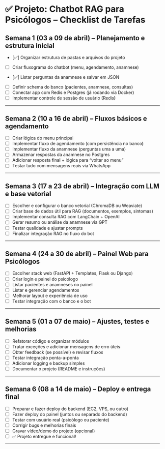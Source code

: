 # ✅ Projeto: Chatbot RAG para Psicólogos – Checklist de Tarefas

## Semana 1 (03 a 09 de abril) – Planejamento e estrutura inicial

- [✅] Organizar estrutura de pastas e arquivos do projeto
- [ ] Criar fluxograma do chatbot (menu, agendamento, anamnese)
- [✅] Listar perguntas da anamnese e salvar em JSON
- [ ] Definir schema do banco (pacientes, anamnese, consultas)
- [ ] Conectar app com Redis e Postgres (já rodando via Docker)
- [ ] Implementar controle de sessão de usuário (Redis)

---

## Semana 2 (10 a 16 de abril) – Fluxos básicos e agendamento

- [ ] Criar lógica do menu principal
- [ ] Implementar fluxo de agendamento (com persistência no banco)
- [ ] Implementar fluxo da anamnese (perguntas uma a uma)
- [ ] Armazenar respostas da anamnese no Postgres
- [ ] Adicionar resposta final + lógica para “voltar ao menu”
- [ ] Testar tudo com mensagens reais via WhatsApp

---

## Semana 3 (17 a 23 de abril) – Integração com LLM e base vetorial

- [ ] Escolher e configurar o banco vetorial (ChromaDB ou Weaviate)
- [ ] Criar base de dados útil para RAG (documentos, exemplos, sintomas)
- [ ] Implementar consulta RAG com LangChain + OpenAI
- [ ] Gerar resumo ou análise da anamnese via GPT
- [ ] Testar qualidade e ajustar prompts
- [ ] Finalizar integração RAG no fluxo do bot

---

## Semana 4 (24 a 30 de abril) – Painel Web para Psicólogos

- [ ] Escolher stack web (FastAPI + Templates, Flask ou Django)
- [ ] Criar login e painel do psicólogo
- [ ] Listar pacientes e anamneses no painel
- [ ] Listar e gerenciar agendamentos
- [ ] Melhorar layout e experiência de uso
- [ ] Testar integração com o banco e o bot

---

## Semana 5 (01 a 07 de maio) – Ajustes, testes e melhorias

- [ ] Refatorar código e organizar módulos
- [ ] Tratar exceções e adicionar mensagens de erro úteis
- [ ] Obter feedback (se possível) e revisar fluxos
- [ ] Testar integração ponta-a-ponta
- [ ] Adicionar logging e backup simples
- [ ] Documentar o projeto (README e instruções)

---

## Semana 6 (08 a 14 de maio) – Deploy e entrega final

- [ ] Preparar e fazer deploy do backend (EC2, VPS, ou outro)
- [ ] Fazer deploy do painel (juntos ou separado do backend)
- [ ] Testar com usuário real (psicólogo ou paciente)
- [ ] Corrigir bugs e melhorias finais
- [ ] Gravar vídeo/demo do projeto (opcional)
- [ ] ✅ Projeto entregue e funcional!

---
